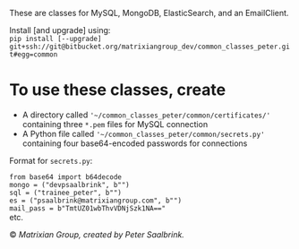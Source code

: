 These are classes for MySQL, MongoDB, ElasticSearch, and an EmailClient.  

Install \[and upgrade\] using:  
`pip install [--upgrade] git+ssh://git@bitbucket.org/matrixiangroup_dev/common_classes_peter.git#egg=common`  

# To use these classes, create  
*  A directory called `'~/common_classes_peter/common/certificates/'` containing three `*.pem` files for MySQL connection  
*  A Python file called `'~/common_classes_peter/common/secrets.py'` containing four base64-encoded passwords for connections  

Format for `secrets.py`:  

`from base64 import b64decode`  
`mongo = ("devpsaalbrink", b"")`  
`sql = ("trainee_peter", b"")`  
`es = ("psaalbrink@matrixiangroup.com", b"")`  
`mail_pass = b"TmtUZ01wbThvVDNjSzk1NA=="`  
etc.

© _Matrixian Group, created by Peter Saalbrink._
